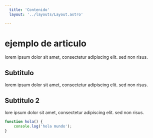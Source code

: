 ```yaml
---
  title: 'Contenido'
  layout: '../layouts/Layout.astro'

---
```


# ejemplo de  articulo

lorem ipsum dolor sit amet, consectetur adipiscing elit. sed non risus.

## Subtitulo

lorem ipsum dolor sit amet, consectetur adipiscing elit. sed non risus.

## Subtitulo 2

lore ipsum dolor sit amet, consectetur adipiscing elit. sed non risus.

```javascript
function hola() {
    console.log('hola mundo');
}
```